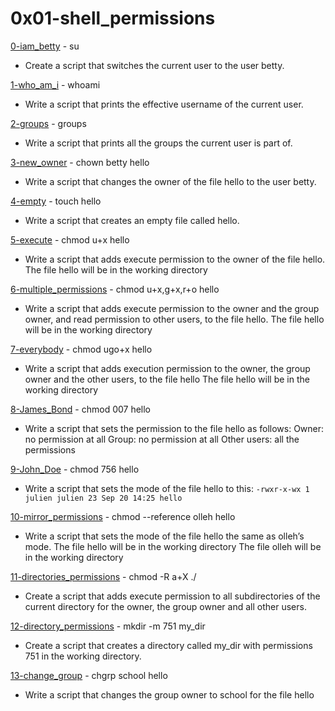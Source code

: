 # 0x01-shell_permissions
[0-iam_betty](./0-iam_betty) - su
* Create a script that switches the current user to the user betty.

[1-who_am_i](./1-who_am_i) - whoami
* Write a script that prints the effective username of the current user.

[2-groups](./2-groups) - groups
* Write a script that prints all the groups the current user is part of.

[3-new_owner](./3-new_owner) - chown betty hello
* Write a script that changes the owner of the file hello to the user betty.

[4-empty](./4-empty) - touch hello
* Write a script that creates an empty file called hello.

[5-execute](./5-execute) - chmod u+x hello
* Write a script that adds execute permission to the owner of the file hello.
  The file hello will be in the working directory

[6-multiple_permissions](./6-multiple_permissions) - chmod u+x,g+x,r+o hello
* Write a script that adds execute permission to the owner and the group owner, and read permission to other users, to the file hello.
  The file hello will be in the working directory

[7-everybody](./7-everybody) - chmod ugo+x hello
* Write a script that adds execution permission to the owner, the group owner and the other users, to the file hello
  The file hello will be in the working directory

[8-James_Bond](./8-James_Bond) - chmod 007 hello
* Write a script that sets the permission to the file hello as follows:
  Owner: no permission at all
  Group: no permission at all
  Other users: all the permissions

[9-John_Doe](./9-John_Doe) - chmod 756 hello
* Write a script that sets the mode of the file hello to this:
  ``` -rwxr-x-wx 1 julien julien 23 Sep 20 14:25 hello ```

[10-mirror_permissions](./10-mmirror_permissions) - chmod --reference olleh hello
* Write a script that sets the mode of the file hello the same as olleh’s mode.
  The file hello will be in the working directory
  The file olleh will be in the working directory

[11-directories_permissions](./11-directories_permissions) - chmod -R a+X ./
* Create a script that adds execute permission to all subdirectories of the current directory for the owner, the group owner and all other users.

[12-directory_permissions](./12-directory_permissions) - mkdir -m 751 my_dir
* Create a script that creates a directory called my_dir with permissions 751 in the working directory.

[13-change_group](./13-change_group) - chgrp school hello
* Write a script that changes the group owner to school for the file hello
